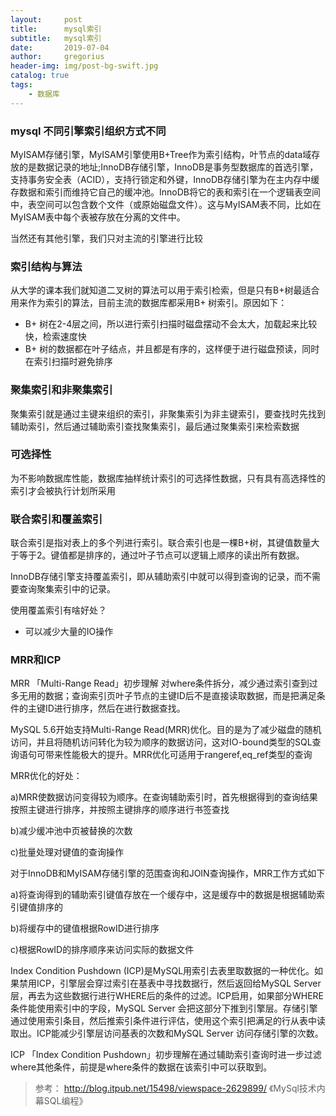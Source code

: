 ```yaml
---
layout:     post
title:      mysql索引
subtitle:   mysql索引
date:       2019-07-04
author:     gregorius
header-img: img/post-bg-swift.jpg
catalog: true
tags:
    - 数据库
---
```


### mysql 不同引擎索引组织方式不同

MyISAM存储引擎，MyISAM引擎使用B+Tree作为索引结构，叶节点的data域存放的是数据记录的地址;InnoDB存储引擎，InnoDB是事务型数据库的首选引擎，支持事务安全表（ACID），支持行锁定和外键，InnoDB存储引擎为在主内存中缓存数据和索引而维持它自己的缓冲池。InnoDB将它的表和索引在一个逻辑表空间中，表空间可以包含数个文件（或原始磁盘文件）。这与MyISAM表不同，比如在MyISAM表中每个表被存放在分离的文件中。

当然还有其他引擎，我们只对主流的引擎进行比较

### 索引结构与算法

从大学的课本我们就知道二叉树的算法可以用于索引检索，但是只有B+树最适合用来作为索引的算法，目前主流的数据库都采用B+ 树索引。原因如下：

- B+ 树在2-4层之间，所以进行索引扫描时磁盘摆动不会太大，加载起来比较快，检索速度快
- B+ 树的数据都在叶子结点，并且都是有序的，这样便于进行磁盘预读，同时在索引扫描时避免排序
  
### 聚集索引和非聚集索引

聚集索引就是通过主键来组织的索引，非聚集索引为非主键索引，要查找时先找到辅助索引，然后通过辅助索引查找聚集索引，最后通过聚集索引来检索数据

### 可选择性

为不影响数据库性能，数据库抽样统计索引的可选择性数据，只有具有高选择性的索引才会被执行计划所采用

### 联合索引和覆盖索引

联合索引是指对表上的多个列进行索引。联合索引也是一棵B+树，其键值数量大于等于2。键值都是排序的，通过叶子节点可以逻辑上顺序的读出所有数据。

InnoDB存储引擎支持覆盖索引，即从辅助索引中就可以得到查询的记录，而不需要查询聚集索引中的记录。

使用覆盖索引有啥好处？

- 可以减少大量的IO操作

### MRR和ICP

MRR 「Multi-Range Read」初步理解 对where条件拆分，减少通过索引查到过多无用的数据；查询索引页叶子节点的主键ID后不是直接读取数据，而是把满足条件的主键ID进行排序，然后在进行数据查找。

MySQL 5.6开始支持Multi-Range Read(MRR)优化。目的是为了减少磁盘的随机访问，并且将随机访问转化为较为顺序的数据访问，这对IO-bound类型的SQL查询语句可带来性能极大的提升。MRR优化可适用于rangeref,eq_ref类型的查询

MRR优化的好处：

a)MRR使数据访问变得较为顺序。在查询辅助索引时，首先根据得到的查询结果按照主键进行排序，并按照主键排序的顺序进行书签查找

b)减少缓冲池中页被替换的次数

c)批量处理对键值的查询操作

对于InnoDB和MyISAM存储引擎的范围查询和JOIN查询操作，MRR工作方式如下

a)将查询得到的辅助索引键值存放在一个缓存中，这是缓存中的数据是根据辅助索引键值排序的

b)将缓存中的键值根据RowID进行排序

c)根据RowID的排序顺序来访问实际的数据文件


Index Condition Pushdown (ICP)是MySQL用索引去表里取数据的一种优化。如果禁用ICP，引擎层会穿过索引在基表中寻找数据行，然后返回给MySQL Server层，再去为这些数据行进行WHERE后的条件的过滤。ICP启用，如果部分WHERE条件能使用索引中的字段，MySQL Server 会把这部分下推到引擎层。存储引擎通过使用索引条目，然后推索引条件进行评估，使用这个索引把满足的行从表中读取出。ICP能减少引擎层访问基表的次数和MySQL Server 访问存储引擎的次数。

ICP 「Index Condition Pushdown」初步理解在通过辅助索引查询时进一步过滤where其他条件，前提是where条件的数据在该索引中可以获取到。

> 参考：
> http://blog.itpub.net/15498/viewspace-2629899/
> 《MySql技术内幕SQL编程》

